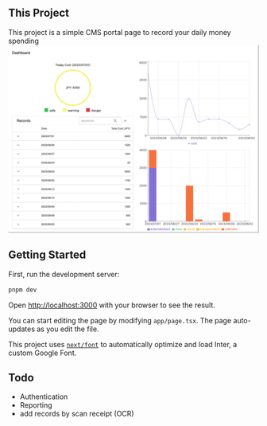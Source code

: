## This Project

This project is a simple CMS portal page to record your daily money spending
![alt text](https://github.com/hugo004/fullstack-app-with-nextjs/blob/main/public/dashboard.png?raw=true)

## Getting Started

First, run the development server:

```bash
pnpm dev
```

Open [http://localhost:3000](http://localhost:3000) with your browser to see the result.

You can start editing the page by modifying `app/page.tsx`. The page auto-updates as you edit the file.

This project uses [`next/font`](https://nextjs.org/docs/basic-features/font-optimization) to automatically optimize and load Inter, a custom Google Font.

## Todo

- Authentication
- Reporting
- add records by scan receipt (OCR)
